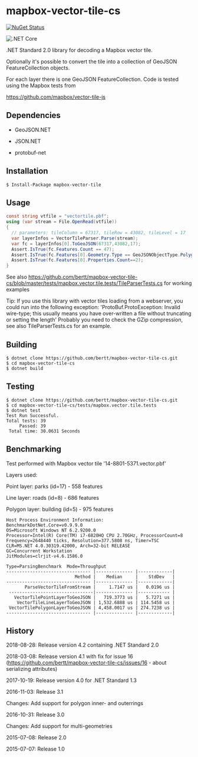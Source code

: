 # mapbox-vector-tile-cs 

[![NuGet Status](http://img.shields.io/nuget/v/mapbox-vector-tile.svg?style=flat)](https://www.nuget.org/packages/mapbox-vector-tile/)

![.NET Core](https://github.com/bertt/mapbox-vector-tile-cs/workflows/.NET%20Core/badge.svg)

.NET Standard 2.0 library for decoding a Mapbox vector tile. 

Optionally it's possible to convert the tile into a collection of GeoJSON FeatureCollection objects.

For each layer there is one GeoJSON FeatureCollection. Code is tested using the Mapbox tests from

https://github.com/mapbox/vector-tile-js

## Dependencies

- GeoJSON.NET

- JSON.NET

- protobuf-net

## Installation

```
$ Install-Package mapbox-vector-tile
```

## Usage

```cs
const string vtfile = "vectortile.pbf";
using (var stream = File.OpenRead(vtfile))
{
  // parameters: tileColumn = 67317, tileRow = 43082, tileLevel = 17 
  var layerInfos = VectorTileParser.Parse(stream);
  var fc = layerInfos[0].ToGeoJSON(67317,43082,17);
  Assert.IsTrue(fc.Features.Count == 47);
  Assert.IsTrue(fc.Features[0].Geometry.Type == GeoJSONObjectType.Polygon);
  Assert.IsTrue(fc.Features[0].Properties.Count==2);
}
```

See also https://github.com/bertt/mapbox-vector-tile-cs/blob/master/tests/mapbox.vector.tile.tests/TileParserTests.cs for working examples

Tip: If you use this library with vector tiles loading from a webserver, you could run into the following exception: 
'ProtoBuf.ProtoException: Invalid wire-type; this usually means you have over-written a file without truncating or setting the length'
Probably you need to check the GZip compression, see also TileParserTests.cs for an example.

## Building

```
$ dotnet clone https://github.com/bertt/mapbox-vector-tile-cs.git
$ cd mapbox-vector-tile-cs
$ dotnet build
```

## Testing

```
$ dotnet clone https://github.com/bertt/mapbox-vector-tile-cs.git
$ cd mapbox-vector-tile-cs/tests/mapbox.vector.tile.tests
$ dotnet test
Test Run Successful.
Total tests: 39
     Passed: 39
 Total time: 30.0631 Seconds
```

## Benchmarking

Test performed with Mapbox vector tile '14-8801-5371.vector.pbf'

Layers used:

Point layer: parks (id=17) - 558 features

Line layer: roads (id=8) - 686 features

Polygon layer: building (id=5) - 975 features

```
Host Process Environment Information:
BenchmarkDotNet.Core=v0.9.9.0
OS=Microsoft Windows NT 6.2.9200.0
Processor=Intel(R) Core(TM) i7-6820HQ CPU 2.70GHz, ProcessorCount=8
Frequency=2648440 ticks, Resolution=377.5808 ns, Timer=TSC
CLR=MS.NET 4.0.30319.42000, Arch=32-bit RELEASE
GC=Concurrent Workstation
JitModules=clrjit-v4.6.1586.0

Type=ParsingBenchmark  Mode=Throughput
-------------------------------- |-------------- |-------------|
                          Method |    Median     |    StdDev   |
-------------------------------- |-------------- |-------------|
       ParseVectorTileFromStream |     1.7147 us |   0.0196 us |
 --------------------------------|-------------- |------------ |
   VectorTilePointLayerToGeoJSON |   719.3773 us |   5.7271 us |
    VectorTileLineLayerToGeoJSON | 1,532.6888 us | 114.5458 us |
 VectorTilePolygonLayerToGeoJSON | 4,458.0017 us | 274.7238 us |
-------------------------------- |-------------- |-------------|

```

## History

2018-08-28: Release version 4.2 containing .NET Standard 2.0

2018-03-08: Release version 4.1 with fix for issue 16 (https://github.com/bertt/mapbox-vector-tile-cs/issues/16 - about serializing attributes)

2017-10-19: Release version 4.0 for .NET Standard 1.3

2016-11-03: Release 3.1

Changes: Add support for polygon inner- and outerrings

2016-10-31: Release 3.0

Changes: Add support for multi-geometries 

2015-07-08: Release 2.0 

2015-07-07: Release 1.0 


